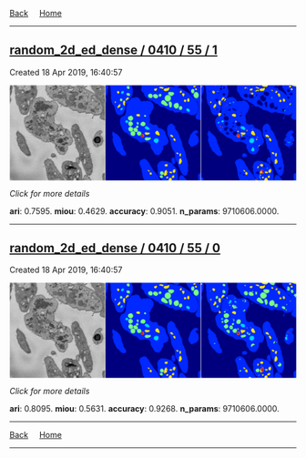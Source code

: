 
[Back](..)&nbsp;&nbsp;&nbsp;&nbsp;&nbsp;[Home](https://leapmanlab.github.io/snapshots)

---

<div class="summary"><a href="1"><h2>random_2d_ed_dense / 0410 / 55 / 1</h2></a><p>Created 18 Apr 2019, 16:40:57
</p><a href="1"><img src="1/media/summary.png" align="center"></a><p>
<i>Click for more details</i>
</p></div>

**ari**: 0.7595. **miou**: 0.4629. **accuracy**: 0.9051. **n_params**: 9710606.0000. 

---

<div class="summary"><a href="0"><h2>random_2d_ed_dense / 0410 / 55 / 0</h2></a><p>Created 18 Apr 2019, 16:40:57
</p><a href="0"><img src="0/media/summary.png" align="center"></a><p>
<i>Click for more details</i>
</p></div>

**ari**: 0.8095. **miou**: 0.5631. **accuracy**: 0.9268. **n_params**: 9710606.0000. 

---

[Back](..)&nbsp;&nbsp;&nbsp;&nbsp;&nbsp;[Home](https://leapmanlab.github.io/snapshots)

---